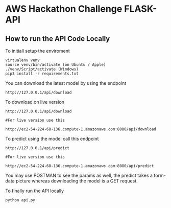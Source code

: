 # AWS Hackathon Challenge FLASK-API 

## How to run the API Code Locally

To initiall setup the enviroment 

```
virtualenv venv
source venv/bin/activate (on Ubuntu / Apple)
./venv/Script/activate (Windows)
pip3 install -r requirements.txt

```
You can download the latest model by using the endpoint 
```
http://127.0.0.1/api/download
```
To download on live version 
```
http://127.0.0.1/api/download

#For live version use this

http://ec2-54-224-68-136.compute-1.amazonaws.com:8080/api/download
```
To predict using the model call this endpoint
```
http://127.0.0.1/api/predict

#For live version use this

http://ec2-54-224-68-136.compute-1.amazonaws.com:8080/api/predict
```

You may use POSTMAN to see the params as well, the predict takes a form-data picture whereas downloading the model is a GET request.


To finally run the API locally
```
python api.py
```
